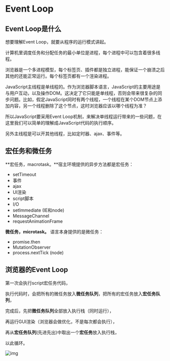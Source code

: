 # Event Loop



## Event Loop是什么

想要理解Event Loop，就要从程序的运行模式讲起。

计算机里调度任务和分配任务的最小单位是进程，每个进程中可以包含着很多线程。

浏览器是一个多进程模型，每个标签页、插件都是独立进程，能保证一个崩溃之后其他的还能正常运行。每个标签页都有一个渲染进程。

JavaScript主线程是单线程的。作为浏览器脚本语言，JavaScript的主要用途是与用户互动，以及操作DOM。这决定了它只能是单线程，否则会带来很复杂的同步问题。比如，假定JavaScript同时有两个线程，一个线程在某个DOM节点上添加内容，另一个线程删除了这个节点，这时浏览器应该以哪个线程为准？

所以JavaScript要采用Event Loop机制，来解决单线程运行带来的一些问题，在这里我们可以简单的理解成JavaScript代码的执行顺序。

另外主线程是可以开其他线程，比如定时器、ajax、事件等。

## 宏任务和微任务

**宏任务，macrotask。**宿主环境提供的异步方法都是宏任务：

- setTimeout
- 事件
- ajax
- UI渲染
- script脚本
- I/O
- setImmediate (IE和node)
- MessageChannel
- requestAnimationFrame 

**微任务，microtask。** 语言本身提供的是微任务：

- promise.then
- MutationObserver
- process.nextTick (node)



## 浏览器的Event Loop

第一次会执行script宏任务代码，

执行代码时，会把所有的微任务放入**微任务队列**，把所有的宏任务放入**宏任务队列**，

完成后，先把**微任务队列**全部放入执行栈（同时运行），

再运行GUI渲染（浏览器会做优化，不是每次都会执行），

再从**宏任务队列**(先进先出)中取出一个**宏任务**放入执行栈，

以此循环。

![img](https://zwhid.oss-cn-shenzhen.aliyuncs.com/blog/19-16-21-Fi3aj4.jpg)